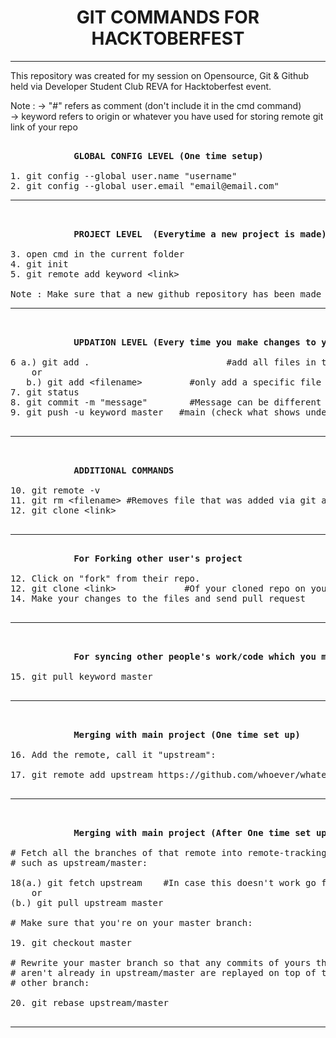 <h1 align="center"> GIT COMMANDS FOR HACKTOBERFEST</h1>
<hr> 

This repository was created for my session on Opensource, Git & Github
held via Developer Student Club REVA for Hacktoberfest event.

Note : 
-> "#" refers as comment (don't include it in the cmd command)			
-> keyword refers to origin or whatever you have used for storing remote git link of your repo			
<pre>			
			<b>GLOBAL CONFIG LEVEL (One time setup)</b>

1. git config --global user.name "username"
2. git config --global user.email "email@email.com"
<hr>

			<b>PROJECT LEVEL  (Everytime a new project is made)</b>

3. open cmd in the current folder
4. git init
5. git remote add keyword &lt;link&gt;

Note : Make sure that a new github repository has been made as well for this process.
<hr>

			<b>UPDATION LEVEL (Every time you make changes to your code)</b>

6 a.) git add .                          #add all files in the current working directory
	or
   b.) git add &lt;filename&gt;         #only add a specific file (not all files)
7. git status
8. git commit -m "message"        #Message can be different such as "removed bugs", etc
9. git push -u keyword master   #main (check what shows under git commit)

<hr>

			<b>ADDITIONAL COMMANDS</b>

10. git remote -v
11. git rm &lt;filename&gt; #Removes file that was added via git add for tracking
12. git clone &lt;link&gt;

<hr>
			<b>For Forking other user's project</b>
			
12. Click on "fork" from their repo.			
12. git clone &lt;link&gt;             #Of your cloned repo on your personal account
14. Make your changes to the files and send pull request

<hr>
		
			<b>For syncing other people's work/code which you merged from their project via forking</b>

15. git pull keyword master    

<hr>

			<b>Merging with main project (One time set up)</b>

16. Add the remote, call it "upstream":

17. git remote add upstream https://github.com/whoever/whatever.git

<hr>

			<b>Merging with main project (After One time set up is done)</b>

# Fetch all the branches of that remote into remote-tracking branches,
# such as upstream/master:

18(a.) git fetch upstream    #In case this doesn't work go for 18 (b.) command
	or
(b.) git pull upstream master    

# Make sure that you're on your master branch:

19. git checkout master

# Rewrite your master branch so that any commits of yours that
# aren't already in upstream/master are replayed on top of that
# other branch:

20. git rebase upstream/master

<hr>
</pre>
   


  